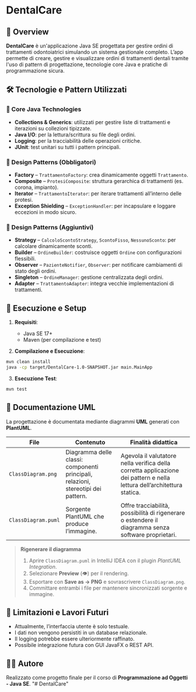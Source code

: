 
# DentalCare

## 🧾 Overview

**DentalCare** è un'applicazione Java SE progettata per gestire ordini di trattamenti odontoiatrici simulando un sistema gestionale completo. L’app permette di creare, gestire e visualizzare ordini di trattamenti dentali tramite l'uso di pattern di progettazione, tecnologie core Java e pratiche di programmazione sicura.

## 🛠️ Tecnologie e Pattern Utilizzati

### 🔧 Core Java Technologies
- **Collections & Generics**: utilizzati per gestire liste di trattamenti e iterazioni su collezioni tipizzate.
- **Java I/O**: per la lettura/scrittura su file degli ordini.
- **Logging**: per la tracciabilità delle operazioni critiche.
- **JUnit**: test unitari su tutti i pattern principali.

### 🧩 Design Patterns (Obbligatori)
- **Factory** – `TrattamentoFactory`: crea dinamicamente oggetti `Trattamento`.
- **Composite** – `ProtesiComposite`: struttura gerarchica di trattamenti (es. corona, impianto).
- **Iterator** – `TrattamentoIterator`: per iterare trattamenti all’interno delle protesi.
- **Exception Shielding** – `ExceptionHandler`: per incapsulare e loggare eccezioni in modo sicuro.

### 🔁 Design Patterns (Aggiuntivi)
- **Strategy** – `CalcoloScontoStrategy`, `ScontoFisso`, `NessunoSconto`: per calcolare dinamicamente sconti.
- **Builder** – `OrdineBuilder`: costruisce oggetti `Ordine` con configurazioni flessibili.
- **Observer** – `PazienteNotifier`, `Observer`: per notificare cambiamenti di stato degli ordini.
- **Singleton** – `OrdineManager`: gestione centralizzata degli ordini.
- **Adapter** – `TrattamentoAdapter`: integra vecchie implementazioni di trattamenti.

## 🧪 Esecuzione e Setup

1. **Requisiti**:
   - Java SE 17+
   - Maven (per compilazione e test)

2. **Compilazione e Esecuzione**:
```bash
mvn clean install
java -cp target/DentalCare-1.0-SNAPSHOT.jar main.MainApp
```

3. **Esecuzione Test**:
```bash
mvn test
```

## 📐 Documentazione UML

La progettazione è documentata mediante diagrammi **UML** generati con **PlantUML**.

| File | Contenuto | Finalità didattica |
|------|-----------|--------------------|
| `ClassDiagram.png` | Diagramma delle classi: componenti principali, relazioni, stereotipi dei pattern. | Agevola il valutatore nella verifica della corretta applicazione dei pattern e nella lettura dell’architettura statica. |
| `ClassDiagram.puml` | Sorgente PlantUML che produce l’immagine. | Offre tracciabilità, possibilità di rigenerare o estendere il diagramma senza software proprietari. |

> **Rigenerare il diagramma**
> 1. Aprire `ClassDiagram.puml` in IntelliJ IDEA con il plugin *PlantUML Integration*.
> 2. Selezionare **Preview** (👁️) per il rendering.
> 3. Esportare con **Save as → PNG** e sovrascrivere `ClassDiagram.png`.
> 4. Committare entrambi i file per mantenere sincronizzati sorgente e immagine.

## 🚫 Limitazioni e Lavori Futuri

- Attualmente, l’interfaccia utente è solo testuale.
- I dati non vengono persistiti in un database relazionale.
- Il logging potrebbe essere ulteriormente raffinato.
- Possibile integrazione futura con GUI JavaFX o REST API.

## 👨‍💻 Autore

Realizzato come progetto finale per il corso di **Programmazione ad Oggetti - Java SE**.
"# DentalCare" 

